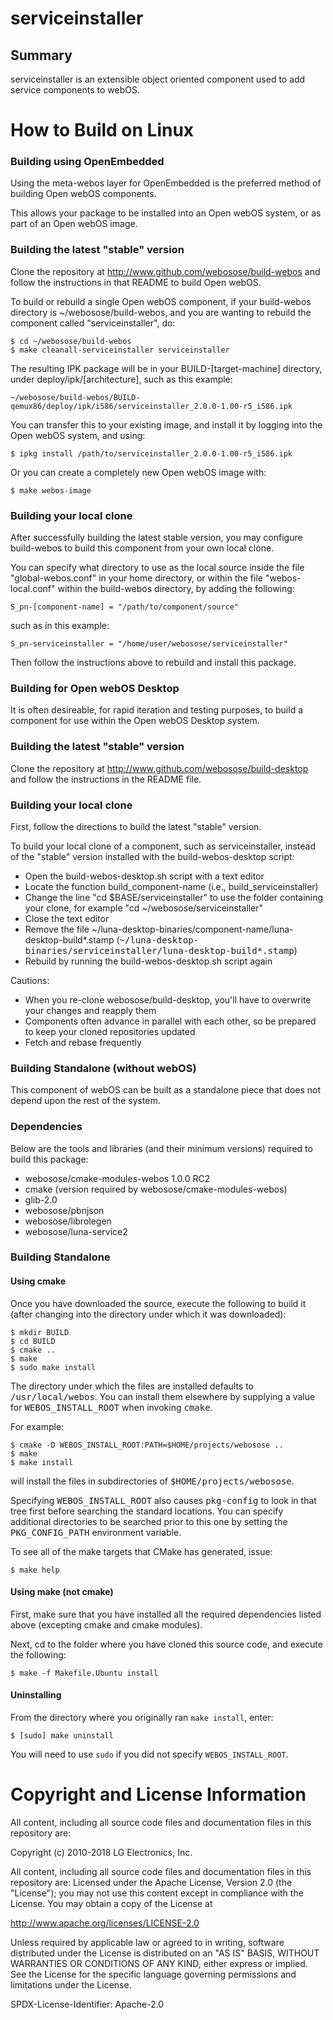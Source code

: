 serviceinstaller
================

Summary
-------
serviceinstaller is an extensible object oriented component used to add service components to webOS.

How to Build on Linux
=====================

### Building using OpenEmbedded

Using the meta-webos layer for OpenEmbedded is the preferred method of building Open webOS components.

This allows your package to be installed into an Open webOS system, or as part of an Open webOS image.

### Building the latest "stable" version

Clone the repository at http://www.github.com/webosose/build-webos and follow the instructions in that README to build Open webOS.

To build or rebuild a single Open webOS component, if your build-webos directory is ~/webosose/build-webos, and you are wanting to rebuild the component called "serviceinstaller", do:

    $ cd ~/webosose/build-webos
    $ make cleanall-serviceinstaller serviceinstaller

The resulting IPK package will be in your BUILD-[target-machine] directory, under deploy/ipk/[architecture], such as this example:

    ~/webosose/build-webos/BUILD-qemux86/deploy/ipk/i586/serviceinstaller_2.0.0-1.00-r5_i586.ipk

You can transfer this to your existing image, and install it by logging into the Open webOS system, and using:

    $ ipkg install /path/to/serviceinstaller_2.0.0-1.00-r5_i586.ipk

Or you can create a completely new Open webOS image with:

    $ make webos-image

### Building your local clone

After successfully building the latest stable version, you may configure build-webos to build this component from your own local clone.

You can specify what directory to use as the local source inside the file "global-webos.conf" in your home directory, or within the file "webos-local.conf" within the build-webos directory, by adding the following:

    S_pn-[component-name] = "/path/to/component/source"

such as in this example:

    S_pn-serviceinstaller = "/home/user/webosose/serviceinstaller"

Then follow the instructions above to rebuild and install this package.

### Building for Open webOS Desktop

It is often desireable, for rapid iteration and testing purposes, to build a component for use within the Open webOS Desktop system.

### Building the latest "stable" version

Clone the repository at http://www.github.com/webosose/build-desktop and follow the instructions in the README file.

### Building your local clone

First, follow the directions to build the latest "stable" version.

To build your local clone of a component, such as serviceinstaller, instead of the "stable" version installed with the build-webos-desktop script:

* Open the build-webos-desktop.sh script with a text editor
* Locate the function build_component-name (i.e., build_serviceinstaller)
* Change the line "cd $BASE/serviceinstaller" to use the folder containing your clone, for example "cd ~/webosose/serviceinstaller"
* Close the text editor
* Remove the file ~/luna-desktop-binaries/component-name/luna-desktop-build*.stamp (<tt>~/luna-desktop-binaries/serviceinstaller/luna-desktop-build*.stamp</tt>)
* Rebuild by running the build-webos-desktop.sh script again

Cautions:

* When you re-clone webosose/build-desktop, you'll have to overwrite your changes and reapply them
* Components often advance in parallel with each other, so be prepared to keep your cloned repositories updated
* Fetch and rebase frequently

### Building Standalone (without webOS)

This component of webOS can be built as a standalone piece that does not depend upon the rest of the system. 

### Dependencies

Below are the tools and libraries (and their minimum versions) required to build this package:

* webosose/cmake-modules-webos 1.0.0 RC2
* cmake (version required by webosose/cmake-modules-webos)
* glib-2.0
* webosose/pbnjson
* webosose/librolegen
* webosose/luna-service2

### Building Standalone

#### Using cmake

Once you have downloaded the source, execute the following to build it (after changing into the directory under which it was downloaded):

    $ mkdir BUILD
    $ cd BUILD
    $ cmake ..
    $ make
    $ sudo make install

The directory under which the files are installed defaults to <tt>/usr/local/webos</tt>.
You can install them elsewhere by supplying a value for <tt>WEBOS_INSTALL_ROOT</tt> when invoking <tt>cmake</tt>. 

For example:

    $ cmake -D WEBOS_INSTALL_ROOT:PATH=$HOME/projects/webosose ..
    $ make
    $ make install

will install the files in subdirectories of <tt>$HOME/projects/webosose</tt>.

Specifying <tt>WEBOS_INSTALL_ROOT</tt> also causes <tt>pkg-config</tt> to look in that tree first before searching the standard locations.
You can specify additional directories to be searched prior to this one by setting the <tt>PKG_CONFIG_PATH</tt> environment variable.

To see all of the make targets that CMake has generated, issue:

    $ make help
    
#### Using make (not cmake)

First, make sure that you have installed all the required dependencies listed above (excepting cmake and cmake modules).

Next, cd to the folder where you have cloned this source code, and execute the following:

    $ make -f Makefile.Ubuntu install

#### Uninstalling

From the directory where you originally ran `make install`, enter:

    $ [sudo] make uninstall

You will need to use `sudo` if you did not specify `WEBOS_INSTALL_ROOT`.

# Copyright and License Information

All content, including all source code files and documentation files in this repository are: 

Copyright (c) 2010-2018 LG Electronics, Inc.

All content, including all source code files and documentation files in this repository are:
Licensed under the Apache License, Version 2.0 (the "License");
you may not use this content except in compliance with the License.
You may obtain a copy of the License at

http://www.apache.org/licenses/LICENSE-2.0

Unless required by applicable law or agreed to in writing, software
distributed under the License is distributed on an "AS IS" BASIS,
WITHOUT WARRANTIES OR CONDITIONS OF ANY KIND, either express or implied.
See the License for the specific language governing permissions and
limitations under the License.

SPDX-License-Identifier: Apache-2.0
